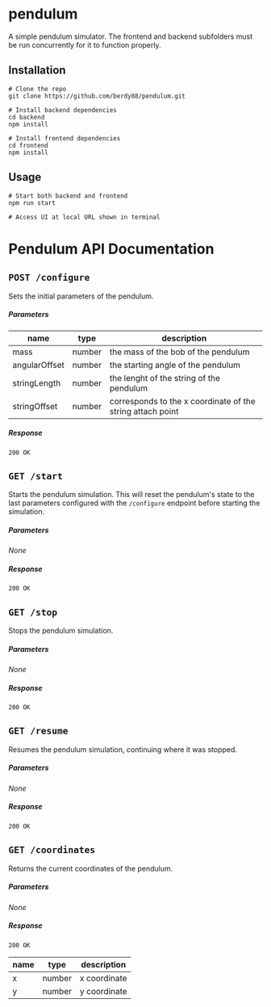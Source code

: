 # pendulum

A simple pendulum simulator. The frontend and backend subfolders must be run concurrently for it to function properly.

## Installation

```shell
# Clone the repo
git clone https://github.com/berdy88/pendulum.git

# Install backend dependencies
cd backend
npm install

# Install frontend dependencies
cd frontend
npm install

```

## Usage

```shell
# Start both backend and frontend
npm run start

# Access UI at local URL shown in terminal
```

# Pendulum API Documentation

## `POST /configure`

Sets the initial parameters of the pendulum.

##### Parameters
| name          | type   | description                                               |
|---------------|--------|-----------------------------------------------------------|
| mass          | number | the mass of the bob of the pendulum                       |
| angularOffset | number | the starting angle of the pendulum                        |
| stringLength  | number | the lenght of the string of the pendulum                  |
| stringOffset | number | corresponds to the x coordinate of the string attach point |

##### Response

`200 OK`

## `GET /start`

Starts the pendulum simulation. This will reset the pendulum's state to the last parameters
configured with the `/configure` endpoint before starting the simulation. 

##### Parameters
_None_

##### Response

`200 OK`

## `GET /stop`

Stops the pendulum simulation.

##### Parameters
_None_

##### Response

`200 OK`

## `GET /resume`

Resumes the pendulum simulation, continuing where it was stopped.

##### Parameters
_None_

##### Response

`200 OK`

## `GET /coordinates`

Returns the current coordinates of the pendulum.

##### Parameters
_None_

##### Response

`200 OK`

| name | type   | description  |
|------|--------|--------------|
| x    | number | x coordinate |
| y    | number | y coordinate |
